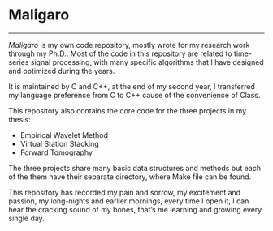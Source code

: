 # Maligaro


---

*Maligaro* is my own code repository, mostly wrote for my research work through my Ph.D.. Most of the code in this repository are related to time-series signal processing, with many specific algorithms that I have designed and optimized during the years. 

It is maintained by C and C++, at the end of my second year, I transferred my language preference from C to C++ cause of the convenience of Class. 

This repository also contains the core code for the three projects in my thesis:
- Empirical Wavelet Method
- Virtual Station Stacking
- Forward Tomography

The three projects share many basic data structures and methods but each of the them have their separate directory, where Make file can be found. 

This repository has recorded my pain and sorrow, my excitement and passion, my long-nights and earlier mornings, every time I open it, I can hear the cracking sound of my bones, that’s me learning and growing every single day.
